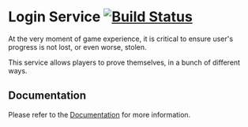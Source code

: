 # Login Service [![Build Status](https://travis-ci.org/anthill-platform/anthill-login.svg?branch=master)](https://travis-ci.org/anthill-platform/anthill-login)
At the very moment of game experience, it is critical to ensure user's progress is not lost, or even worse, stolen.

This service allows players to prove themselves, in a bunch of different ways.

## Documentation

Please refer to the <a href="https://docs.anthillplatform.org/en/latest/services/login.html">Documentation</a> for more information.
